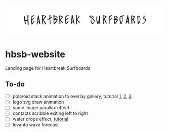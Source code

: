 
![logo](https://github.com/danieledep/hbsb-website/blob/main/images/logo-type-black-4.svg)   
# hbsb-website
Landing page for Heartbreak Surfboards   

## To-do
- [ ] polaroid stack animation to overlay gallery, tutorial [1](https://tympanus.net/codrops/2016/02/17/polaroid-stack-to-grid-intro-animation/), [2](https://tympanus.net/codrops/2010/06/27/beautiful-photo-stack-gallery-with-jquery-and-css3/), [3](https://tympanus.net/codrops/2014/03/05/simple-stack-effects/)
- [ ] logo svg draw animation
- [ ] some image parallax effect
- [ ] contacts scribble exiting left to right
- [ ] water drops effect, [tutorial](https://tympanus.net/codrops/2015/11/04/rain-water-effect-experiments/)
- [ ] levanto wave forecast
